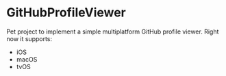 # GitHubProfileViewer

Pet project to implement a simple multiplatform GitHub profile viewer. Right now it supports:

- iOS
- macOS
- tvOS

